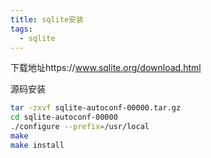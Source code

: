 ```yaml
---
title: sqlite安装
tags:
  - sqlite
---
```


下载地址https://www.sqlite.org/download.html

源码安装

```sh
tar -zxvf sqlite-autoconf-00000.tar.gz
cd sqlite-autoconf-00000
./configure --prefix=/usr/local
make
make install
```
